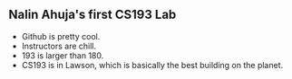 ## Nalin Ahuja's first CS193 Lab

* Github is pretty cool. 
* Instructors are chill. 
* 193 is larger than 180.
* CS193 is in Lawson, which is basically the best building on the planet.
